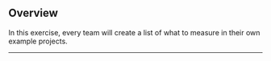 ## Overview

In this exercise, every team will create a list of what to measure in their own example projects.

---

